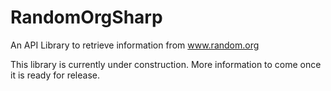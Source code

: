 # RandomOrgSharp
An API Library to retrieve information from www.random.org

This library is currently under construction.  More information to come once it is ready for release.
